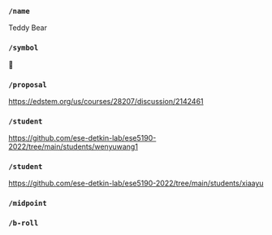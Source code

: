 ### `/name`
Teddy Bear
### `/symbol`
🧸
### `/proposal`
https://edstem.org/us/courses/28207/discussion/2142461
### `/student`
https://github.com/ese-detkin-lab/ese5190-2022/tree/main/students/wenyuwang1
### `/student`
https://github.com/ese-detkin-lab/ese5190-2022/tree/main/students/xiaayu
### `/midpoint`
### `/b-roll`
